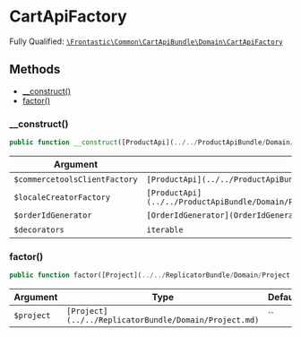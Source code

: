 #  CartApiFactory

Fully Qualified: [`\Frontastic\Common\CartApiBundle\Domain\CartApiFactory`](../../../../src/php/CartApiBundle/Domain/CartApiFactory.php)




## Methods

* [__construct()](#construct)
* [factor()](#factor)


### __construct()


```php
public function __construct([ProductApi](../../ProductApiBundle/Domain/ProductApi.md)\Commercetools\ClientFactory $commercetoolsClientFactory, [ProductApi](../../ProductApiBundle/Domain/ProductApi.md)\Commercetools\Locale\CommercetoolsLocaleCreatorFactory $localeCreatorFactory, [OrderIdGenerator](OrderIdGenerator.md) $orderIdGenerator, iterable $decorators): mixed
```






Argument|Type|Default|Description
--------|----|-------|-----------
`$commercetoolsClientFactory`|`[ProductApi](../../ProductApiBundle/Domain/ProductApi.md)\Commercetools\ClientFactory`|``|
`$localeCreatorFactory`|`[ProductApi](../../ProductApiBundle/Domain/ProductApi.md)\Commercetools\Locale\CommercetoolsLocaleCreatorFactory`|``|
`$orderIdGenerator`|`[OrderIdGenerator](OrderIdGenerator.md)`|``|
`$decorators`|`iterable`|``|

### factor()


```php
public function factor([Project](../../ReplicatorBundle/Domain/Project.md) $project): [CartApi](CartApi.md)
```






Argument|Type|Default|Description
--------|----|-------|-----------
`$project`|`[Project](../../ReplicatorBundle/Domain/Project.md)`|``|

